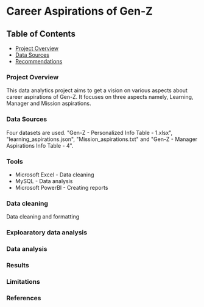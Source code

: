 # Career Aspirations of Gen-Z

## Table of Contents

- [Project Overview](#project-overview)
- [Data Sources](#data-sources)
- [Recommendations](#recommendations)

### Project Overview

This data analytics project aims to get a vision on various aspects about career aspirations of Gen-Z. It focuses on three aspects namely, Learning, Manager and Mission aspirations.

### Data Sources

Four datasets are used. "Gen-Z - Personalized Info Table - 1.xlsx", "learning_aspirations.json", "Mission_aspirations.txt" and "Gen-Z - Manager Aspirations Info Table - 4".

### Tools

- Microsoft Excel   - Data cleaning
- MySQL             - Data analysis
- Microsoft PowerBI - Creating reports


### Data cleaning
 
Data cleaning and formatting

### Exploaratory data analysis




### Data analysis

### Results

### Limitations

### References



